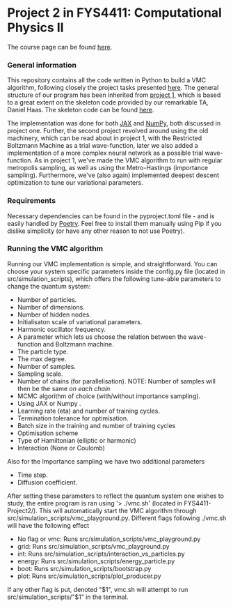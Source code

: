 # Project 2 in FYS4411: Computational Physics II
The course page can be found [here](https://www.uio.no/studier/emner/matnat/fys/FYS4411/v24/index.html).

### General information
This repository contains all the code written in Python to build a VMC algorithm, following closely the project tasks presented [here](https://github.com/CompPhysics/ComputationalPhysics2/blob/gh-pages/doc/Projects/2024/Project2/Project2ML/pdf/Project2ML.pdf). The general structure of our program has been inherited from [project 1](https://github.com/FedericoSantona/Repo), which is based to a great extent on the skeleton code provided by our remarkable TA, Daniel Haas. The skeleton code can be found [here](https://github.com/Daniel-Haas-B/FYS4411-Template?tab=readme-ov-file).


The implementation was done for both [JAX](https://jax.readthedocs.io/en/latest/index.html) and [NumPy](https://numpy.org), both discussed in project one. Further, the second project revolved around using the old machinery, which can be read about in project 1, with the Restricted Boltzmann Machine as a trial wave-function, later we also added a implementation of a more complex neural network as a possible trial wave-function. As in project 1, we've made the VMC algorithm to run with regular metropolis sampling, as well as using the Metro-Hastings (importance sampling). Furthermore, we've (also again) implemented deepest descent optimization to tune our variational parameters. 



### Requirements
Necessary dependencies can be found in the pyproject.toml file - and is easily handled by [Poetry](https://python-poetry.org/). Feel free to install them manually using Pip if you dislike simplicity (or have any other reason to not use Poetry).

### Running the VMC algorithm
Running our VMC implementation is simple, and straightforward. You can choose your system specific parameters inside the config.py file (located in src/simulation_scripts), 
which offers the following tune-able parameters to change the quantum system:
- Number of particles.
- Number of dimensions.
- Number of hidden nodes.
- Initialisaton scale of variational parameters.
- Harmonic oscillator frequency.
- A parameter which lets us choose the relation between the wave-function and Boltzmann machine.
- The particle type.
- The max degree.
- Number of samples.
- Sampling scale.
- Number of chains (for parallelisation). NOTE: Number of samples will then be the same _on each chain_
- MCMC algorithm of choice (with/without importance sampling).
- Using JAX or Numpy .
- Learning rate (eta) and number of training cycles.
- Termination tolerance for optimisation.
- Batch size in the training and number of training cycles
- Optimisation scheme
- Type of Hamiltonian (elliptic or harmonic)
- Interaction (None or Coulomb)

Also for the Importance sampling we have two additional parameters
- Time step.
- Diffusion coefficient.

After setting these parameters to reflect the quantum system one wishes to study, the entire program is ran using '>  ./vmc.sh' (located in FYS4411-Project2/). This will automatically start the VMC algorithm through src/simulation_scripts/vmc_playground.py. Different flags following ./vmc.sh will have the following effect
- No flag or vmc: Runs src/simulation_scripts/vmc_playground.py
- grid: Runs src/simulation_scripts/vmc_playground.py
- int: Runs src/simulation_scripts/interaction_vs_particles.py
- energy: Runs src/simulation_scripts/energy_particle.py
- boot: Runs src/simulation_scripts/bootstrap.py
- plot: Runs src/simulation_scripts/plot_producer.py

 If any other flag is put, denoted "$1", vmc.sh will attempt to run src/simulation_scripts/"$1" in the terminal. 
